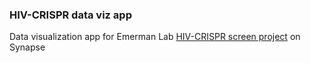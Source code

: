### HIV-CRISPR data viz app

Data visualization app for Emerman Lab [HIV-CRISPR screen project](https://www.synapse.org/#!Synapse:syn21542798/wiki/605153) on Synapse
